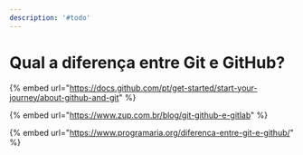 ```yaml
---
description: '#todo'
---
```


# Qual a diferença entre Git e GitHub?



{% embed url="https://docs.github.com/pt/get-started/start-your-journey/about-github-and-git" %}

{% embed url="https://www.zup.com.br/blog/git-github-e-gitlab" %}

{% embed url="https://www.programaria.org/diferenca-entre-git-e-github/" %}
